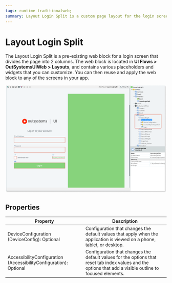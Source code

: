 ```yaml
---
tags: runtime-traditionalweb; 
summary: Layout Login Split is a custom page layout for the login screen that divides the page into 2 columns.
---
```


# Layout Login Split

The Layout Login Split is a pre-existing web block for a login screen that divides the page into 2 columns. The web block is located in  **UI Flows > OutSystemsUIWeb > Layouts**, and contains various placeholders and widgets that you can customize. You can then reuse and apply the web block to any of the screens in your app. 

![](<images/layoutloginsplit-1-ss.png?width=800>)

## Properties

| **Property** |  **Description** |
|---|---|
| DeviceConfiguration (DeviceConfig): Optional  |  Configuration that changes the default values that apply when the application is viewed on a phone, tablet, or desktop. | 
| AccessibilityConfiguration (AccessibilityConfiguration): Optional | Configuration that changes the default values for the options that reset tab index values and the options that add a visible outline to focused elements.|

